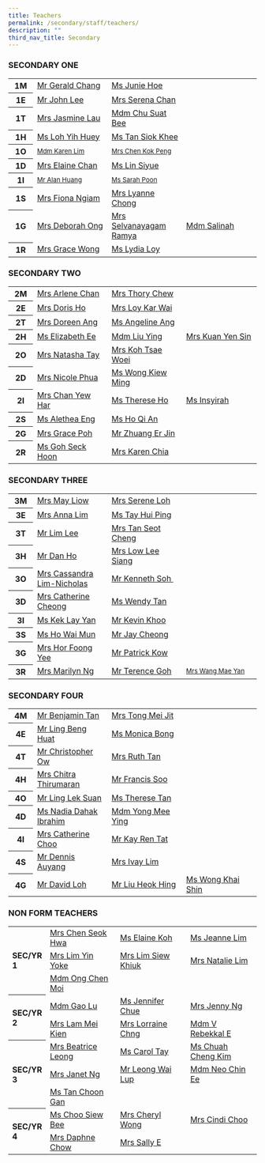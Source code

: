 ```yaml
---
title: Teachers
permalink: /secondary/staff/teachers/
description: ""
third_nav_title: Secondary
---
```

<h3 style="text-align: left;">SECONDARY ONE</h3>
<table width="100%" border="0" cellspacing="5" cellpadding="5" class="iveo_table ives_tab_simple">
  <tbody>
    <tr>
      <th width="10%" scope="row"> <b> 1M </b> </th>
      <td width="30%"><a href="mailto:chang_shian_feng_gerald@schools.gov.sg" target="">Mr Gerald Chang </a></td>
      <td width="30%"><a href="mailto:hoe_jun_jin_junie@schools.gov.sg" target="">Ms Junie Hoe </a></td>
      <td width="30%">&nbsp;</td>
    </tr>
    <tr>
      <th width="10%" scope="row"> 1E </th>
      <td width="30%"><a href="mailto:john_lee@mgs.sch.edu.sg">Mr John Lee </a></td>
      <td width="30%"><a href="mailto:serena_chan@schools.gov.sg" target="">Mrs Serena Chan </a></td>
      <td width="30%">&nbsp;</td>
    </tr>
    <tr>
      <th width="10%" scope="row"> <b>1T </b> </th>
      <td width="30%"><a href="mailto:jasmine_goh@schools.gov.sg" target="">Mrs Jasmine Lau </a></td>
      <td width="30%"><a href="mailto:chu_suat_bee@schools.gov.sg" target="">Mdm Chu Suat Bee </a></td>
      <td width="30%">&nbsp;</td>
    </tr>
    <tr>
      <th width="10%" scope="row"> <b>1H </b> </th>
      <td width="30%"><a href="mailto:loh_yih_huey@schools.gov.sg" target="">Ms Loh  Yih Huey </a></td>
      <td width="30%"><a href="mailto:tan_siok_khee@schools.gov.sg" target="">Ms Tan  Siok Khee </a></td>
      <td width="30%">&nbsp;</td>
    </tr>
    <tr>
      <th width="10%" scope="row"> <b>1O </b> </th>
      <td width="30%"><a href="mailto:karen_lim_yen_choon@schools.gov.sg" target="" style="font-size: small;">Mdm Karen Lim </a> <br></td>
      <td width="30%"><a href="mailto:chen_kok_peng@schools.gov.sg" target="" style="font-size: small;">Mrs Chen Kok Peng </a> <br></td>
      <td width="30%">&nbsp;</td>
    </tr>
    <tr>
      <th width="10%" scope="row"> <b>1D </b> </th>
      <td width="30%"><a href="mailto:chua_guek_chun_elaine@schools.gov.sg" target="">Mrs Elaine Chan </a></td>
      <td width="30%"><a href="mailto:lin_siyue@schools.gov.sg" target="">Ms Lin Siyue </a></td>
      <td width="30%"><br></td>
    </tr>
    <tr>
      <th width="10%" scope="row"> <b>1I </b> </th>
      <td width="30%"><a href="mailto:alan_huang@schools.gov.sg" target="" style="font-size: small;">Mr Alan Huang </a> <br></td>
      <td width="30%"><a href="mailto:janine_sarah_poon@schools.gov.sg" style="font-size: small;">Ms Sarah Poon </a> <br></td>
      <td width="30%">&nbsp;</td>
    </tr>
    <tr>
      <th width="10%" scope="row"> <b>1S </b> </th>
      <td width="30%"><a href="mailto:fiona_ngiam@schools.gov.sg" target="">Mrs Fiona  Ngiam </a></td>
      <td width="30%"><a href="mailto:lyanne_yang@schools.gov.sg" target="">Mrs Lyanne Chong </a></td>
      <td width="30%">&nbsp;</td>
    </tr>
    <tr>
      <th width="10%" scope="row"> <b>1G </b> </th>
      <td width="30%"><a href="mailto:deborah_ong@schools.gov.sg" target="">Mrs Deborah Ong </a></td>
      <td width="30%"><a href="mailto:selvanayagam_ramya@schools.gov.sg" target="">Mrs Selvanayagam Ramya </a></td>
      <td width="30%"><a href="mailto:salinah_sawipi@schools.gov.sg">Mdm Salinah </a></td>
    </tr>
    <tr>
      <th scope="row"> <b>1R </b> </th>
      <td><a href="mailto:grace_yeo_hui_ling@schools.gov.sg" target="">Mrs Grace  Wong </a></td>
      <td><a href="lydia_loy@schools.gov.sg" target="">Ms Lydia Loy </a></td>
      <td width="30%">&nbsp;</td>
    </tr>
  </tbody>
</table>
<p> </p>
<h3 style="text-align: left;">SECONDARY TWO&nbsp; </h3>
<table width="100%" border="0" cellspacing="5" cellpadding="5" class="iveo_table ives_tab_simple">
  <tbody>
    <tr>
      <th width="10%" scope="row"> <b> 2M </b> </th>
      <td width="30%"><a href="mailto:low_siew_kheng_arlene@schools.gov.sg">Mrs Arlene  Chan </a></td>
      <td width="30%"><a href="mailto:thory_chew@schools.gov.sg" target="">Mrs Thory Chew </a></td>
      <td width="30%">&nbsp;</td>
    </tr>
    <tr>
      <th width="10%" scope="row"> 2E </th>
      <td><a href="mailto:doris_lim@schools.gov.sg" target="">Mrs Doris Ho </a></td>
      <td><a href="mailto:loy_kar_wai@schools.gov.sg" target="">Mrs Loy Kar Wai </a></td>
      <td width="30%">&nbsp;</td>
    </tr>
    <tr>
      <th width="10%" scope="row"> <b>2T </b> </th>
      <td width="30%"><a href="mailto:lim_li_huang_doreen@schools.gov.sg" target="">Mrs Doreen  Ang </a></td>
      <td width="30%"><a href="mailto:ang_tsui_ping_angeline@schools.gov.sg" target="">Ms Angeline Ang </a></td>
      <td width="30%">&nbsp;</td>
    </tr>
    <tr>
      <th width="10%" scope="row"> <b>2H </b> </th>
      <td width="30%"><a href="mailto:ee_li_hua_elizabeth@schools.gov.sg" target="">Ms Elizabeth  Ee </a></td>
      <td width="30%"><a href="mailto:liu_ying_a@schools.gov.sg" target="">Mdm Liu Ying </a></td>
      <td width="30%"><a href="mailto:kuan_yen_sin@schools.gov.sg" target="">Mrs Kuan Yen Sin </a></td>
    </tr>
    <tr>
      <th width="10%" scope="row"> <b>2O </b> </th>
      <td width="30%"><a href="mailto:sophia_natasha_wei_junhao@schools.gov.sg" target="">Mrs Natasha Tay </a></td>
      <td width="30%"><a href="mailto:liew_tsae_woei@schools.gov.sg" target="">Mrs Koh Tsae Woei </a></td>
      <td width="30%">&nbsp;</td>
    </tr>
    <tr>
      <th width="10%" scope="row"> <b>2D </b> </th>
      <td width="30%"><a href="mailto:nicole_phua@schools.gov.sg">Mrs Nicole Phua </a></td>
      <td width="30%"><a href="mailto:wong_kiew_ming@schools.gov.sg" target="">Ms Wong Kiew Ming </a></td>
      <td width="30%">&nbsp;</td>
    </tr>
    <tr>
      <th width="10%" scope="row"> <b>2I </b> </th>
      <td width="30%"><a href="mailto:chan_yew_har@schools.gov.sg" target="">Mrs Chan Yew Har </a></td>
      <td width="30%"><a href="mailto:ho_wen_si_therese@schools.gov.sg" target="">Ms Therese Ho </a></td>
      <td width="30%"><a href="mailto:Insyirah_jumat@schools.gov.sg" target="">Ms Insyirah </a></td>
    </tr>
    <tr>
      <th width="10%" scope="row"> <b>2S </b> </th>
      <td width="30%"><a href="mailto:xiu_ying_alethea_eng@schools.gov.sg" target="">Ms Alethea Eng </a></td>
      <td width="30%"><a href="mailto:ho_qi_an@schools.gov.sg" target="">Ms Ho Qi An </a></td>
      <td width="30%">&nbsp;</td>
    </tr>
    <tr>
      <th width="10%" scope="row"> <b>2G </b> </th>
      <td width="30%"><a href="mailto:grace_poh@schools.gov.sg" target="">Mrs Grace  Poh </a></td>
      <td width="30%"><a href="mailto:zhuang_erjin@schools.gov.sg" target="">Mr Zhuang  Er Jin </a></td>
      <td width="30%">&nbsp;</td>
    </tr>
    <tr>
      <th width="10%" scope="row"> <b>2R </b> </th>
      <td width="30%"><a href="mailto:goh_seck_hoon@schools.gov.sg" target="">Ms Goh Seck Hoon </a></td>
      <td width="30%"><a href="mailto:low_geok_lin_karen@schools.gov.sg" target="">Mrs Karen Chia </a></td>
      <td width="30%"></td>
    </tr>
  </tbody>
</table>
<p> </p>
<h3 style="text-align: left;">SECONDARY THREE </h3>
<table width="100%" border="0" cellspacing="5" cellpadding="5" class="iveo_table ives_tab_simple">
  <tbody>
    <tr>
      <th width="10%" scope="row"> <b> 3M </b> </th>
      <td width="30%"><a href="mailto:phua_poh_eng@schools.gov.sg" target="">Mrs May Liow </a></td>
      <td width="30%"><a href="mailto:boo_serene@schools.gov.sg" target="">Mrs Serene Loh </a></td>
      <td width="30%">&nbsp;</td>
    </tr>
    <tr>
      <th width="10%" scope="row"> 3E </th>
      <td><a href="mailto:anna_lim@schools.gov.sg" target="">Mrs Anna Lim </a></td>
      <td><a href="mailto:tay_hui_ping@schools.gov.sg" target="">Ms Tay Hui Ping </a></td>
      <td width="30%">&nbsp;</td>
    </tr>
    <tr>
      <th width="10%" scope="row"> <b>3T </b> </th>
      <td width="30%"><a href="mailto:lim_lee@schools.gov.sg" target="">Mr Lim Lee </a></td>
      <td width="30%"><a href="mailto:loh_jee_yong_david@schools.gov.sg" target="">Mrs Tan Seot Cheng </a></td>
      <td width="30%">&nbsp;</td>
    </tr>
    <tr>
      <th width="10%" scope="row"> <b>3H </b> </th>
      <td width="30%"><a href="mailto:dan_ho@schools.gov.sg" target="">Mr Dan Ho </a></td>
      <td width="30%"><a href="mailto:cheng_lee_siang@schools.gov.sg" target="">Mrs Low Lee Siang </a></td>
      <td width="30%">&nbsp;</td>
    </tr>
    <tr>
      <th width="10%" scope="row"> <b>3O </b> </th>
      <td width="30%"><a href="mailto:lim_chin_suan_cassandra@schools.gov.sg" target="">Mrs Cassandra  Lim-Nicholas </a></td>
      <td width="30%"><a href="mailto:soh_chen_wai_kenneth@schools.gov.sg" target="">Mr Kenneth Soh </a> &nbsp; </td>
      <td width="30%">&nbsp;</td>
    </tr>
    <tr>
      <th width="10%" scope="row"> <b>3D </b> </th>
      <td width="30%"><a href="mailto:catherine_cheong@schools.gov.sg" target="">Mrs Catherine  Cheong </a></td>
      <td width="30%"><a href="mailto:wendy_li-_jin_tan@schools.gov.sg">Ms Wendy Tan </a></td>
      <td width="30%">&nbsp;</td>
    </tr>
    <tr>
      <th width="10%" scope="row"> <b>3I </b> </th>
      <td width="30%"><a href="mailto:kek_lay_yan@schools.gov.sg" target="">Ms Kek  Lay Yan </a></td>
      <td width="30%"><a href="mailto:kevin_khoo@schools.gov.sg" target="">Mr Kevin  Khoo </a></td>
      <td width="30%">&nbsp;</td>
    </tr>
    <tr>
      <th width="10%" scope="row"> <b>3S </b> </th>
      <td width="30%"><a href="mailto:ho_wai_mun@schools.gov.sg" target="">Ms Ho  Wai Mun </a></td>
      <td width="30%"><a href="mailto:jay_cheong_han_wen@schools.gov.sg" target="">Mr Jay Cheong </a></td>
      <td width="30%">&nbsp;</td>
    </tr>
    <tr>
      <th scope="row"> <b>3G </b> </th>
      <td><a href="mailto:chan_foong_yee@schools.gov.sg" target="">Mrs Hor  Foong Yee </a></td>
      <td><a href="mailto:kow_eng_swee_patrick@schools.gov.sg" target="">Mr Patrick  Kow </a></td>
      <td>&nbsp;</td>
    </tr>
    <tr>
      <th width="10%" scope="row"> <b>3R </b> </th>
      <td width="30%"><a href="mailto:lau_li-lin_marilyn@schools.gov.sg" target="">Mrs Marilyn Ng </a></td>
      <td width="30%"><a href="mailto:goh_keng_lee_terence@schools.gov.sg" target="">Mr Terence  Goh </a></td>
      <td width="30%"><a href="mailto:Teo_Mae_Yan@schools.gov.sg" target="" style="font-size: small;">Mrs Wang Mae Yan </a> <br></td>
    </tr>
  </tbody>
</table>
<p> </p>
<h3 style="text-align: left;">SECONDARY FOUR </h3>
<table width="100%" border="0" cellspacing="5" cellpadding="5" class="iveo_table ives_tab_simple">
  <tbody>
    <tr>
      <th width="10%" scope="row"> <b> 4M </b> </th>
      <td width="30%"><a href="mailto:benjamin_tan_wei-yang@schools.gov.sg" target="">Mr Benjamin  Tan </a></td>
      <td width="30%"><a href="mailto:ong_mei_jit@schools.gov.sg" target="">Mrs Tong  Mei Jit </a></td>
      <td width="30%">&nbsp;</td>
    </tr>
    <tr>
      <th width="10%" scope="row"> 4E </th>
      <td><a href="mailto:ling_beng_huat@schools.gov.sg" target="">Mr Ling  Beng Huat </a></td>
      <td><a href="mailto:monica_bong@schools.gov.sg" target="">Ms Monica  Bong </a></td>
      <td width="30%">&nbsp;</td>
    </tr>
    <tr>
      <th width="10%" scope="row"> <b>4T </b> </th>
      <td width="30%"><a href="mailto:ow_chee_keong_christopher@schools.gov.sg" target="">Mr Christopher Ow </a></td>
      <td width="30%"><a href="mailto:ruth_tan@schools.gov.sg" target="">Mrs Ruth  Tan </a></td>
      <td width="30%">&nbsp;</td>
    </tr>
    <tr>
      <th width="10%" scope="row"> <b>4H </b> </th>
      <td width="30%"><a href="mailto:chitra_thirumaran@schools.gov.sg" target="">Mrs Chitra  Thirumaran </a></td>
      <td width="30%"><a href="mailto:francis_soo@schools.gov.sg" target="">Mr Francis Soo </a></td>
      <td width="30%">&nbsp;</td>
    </tr>
    <tr>
      <th width="10%" scope="row"> <b>4O </b> </th>
      <td width="30%"><a href="mailto:ling_lek_suan@schools.gov.sg" target="">Mr Ling  Lek Suan </a></td>
      <td width="30%"><a href="mailto:therese_vinnie_tan@schools.gov.sg" target="">Ms Therese Tan </a></td>
      <td width="30%"><br></td>
    </tr>
    <tr>
      <th width="10%" scope="row"> <b>4D </b> </th>
      <td width="30%"><a href="mailto:nadia_dahak_ibrahim@schools.gov.sg">Ms Nadia Dahak Ibrahim </a></td>
      <td width="30%"><a href="mailto:yong_mee_ying@schools.gov.sg" target="">Mdm Yong  Mee Ying </a></td>
      <td width="30%">&nbsp;</td>
    </tr>
    <tr>
      <th width="10%" scope="row"> <b>4I </b> </th>
      <td width="30%"><a href="mailto:catherine_choo@schools.gov.sg" target="">Mrs Catherine Choo </a></td>
      <td width="30%"><a href="mailto:kay_ren_tat@schools.gov.sg" target="">Mr Kay  Ren Tat </a></td>
      <td width="30%">&nbsp;</td>
    </tr>
    <tr>
      <th width="10%" scope="row"> <b>4S </b> </th>
      <td width="30%"><a href="mailto:auyang_seh_hon_dennis@schools.gov.sg" target="">Mr Dennis Auyang </a></td>
      <td width="30%"><a href="mailto:tan_sin_yee_ivay@schools.gov.sg" target="">Mrs Ivay Lim </a></td>
      <td width="30%">&nbsp;</td>
    </tr>
    <tr>
      <th width="10%" scope="row"> <b>4G </b> </th>
      <td width="30%"><a href="mailto:loh_jee_yong_david@schools.gov.sg" target="">Mr David  Loh </a></td>
      <td width="30%"><a href="mailto:liu_heok_hing@schools.gov.sg" target="">Mr Liu Heok Hing </a></td>
      <td width="30%"><a href="mailto:wong_khai_shin@schools.gov.sg" target="">Ms Wong  Khai Shin </a></td>
    </tr>
  </tbody>
</table>
<p> </p>
<h3>NON FORM TEACHERS </h3>
<table width="100%" border="0" cellspacing="5" cellpadding="5" class="iveo_table ives_tab_simple">
  <tbody>
    <tr>
      <th width="13%" rowspan="3" scope="row" style="text-align: left;"> SEC/YR 1 </th>
      <td width="29%"><a href="mailto:siew_seok_hwa@schools.gov.sg" target="">Mrs Chen Seok Hwa </a></td>
      <td width="29%"><a href="mailto:elaine_koh_sok_hoong@schools.gov.sg" target="">Ms Elaine Koh </a></td>
      <td width="29%"><a href="mailto:lim_hui_hsin_jeanne@schools.gov.sg" target="">Ms Jeanne Lim </a></td>
    </tr>
    <tr>
      <td><a href="mailto:leong_yin_yoke@schools.gov.sg" target="">Mrs Lim Yin Yoke </a></td>
      <td><a href="mailto:chong_siew_khiuk@schools.gov.sg" target="">Mrs Lim Siew Khiuk </a></td>
      <td><a href="mailto:natalie_chew@schools.gov.sg" target="">Mrs Natalie Lim </a></td>
    </tr>
    <tr>
      <td><a href="mailto:ong_chen_moi@schools.gov.sg" target="">Mdm Ong Chen Moi </a> <a href="mailto:natalie_chew@schools.gov.sg" target=""> </a></td>
      <td><a href="mailto:ong_chen_moi@schools.gov.sg" target=""> </a></td>
      <td width="29%">&nbsp;</td>
    </tr>
    <tr>
      <th width="13%" rowspan="2" scope="row" style="text-align: left;"> SEC/YR 2 </th>
      <td width="29%"><a href="mailto:gao_lu@schools.gov.sg" target="">Mdm Gao Lu </a></td>
      <td width="29%"><a href="mailto:chue_kwai_fong@schools.gov.sg" target="">Ms Jennifer  Chue </a></td>
      <td width="29%"><a href="mailto:chng_sze_kuen@schools.gov.sg" target="">Mrs Jenny Ng </a></td>
    </tr>
    <tr>
      <td width="29%"><a href="mailto:lai_mei_kien@schools.gov.sg" target="">Mrs Lam Mei Kien </a></td>
      <td width="29%"><a href="mailto:lee_sze_hwee_lorraine@schools.gov.sg">Mrs Lorraine Chng </a></td>
      <td width="29%"><a href="mailto:visweswaran_rebekkal_ezhilarasi@schools.gov.sg" target="">Mdm  V Rebekkal E </a></td>
    </tr>
    <tr>
      <th width="13%" rowspan="3" style="text-align: left;" scope="row"> SEC/YR 3 </th>
      <td><a href="mailto:beatrice_leong@schools.gov.sg" target="">Mrs Beatrice Leong </a></td>
      <td><a href="mailto:carol_tay_dan_guey@schools.gov.sg">Ms Carol Tay </a></td>
      <td><a href="mailto:chuah_cheng_kim@schools.gov.sg" target="">Ms Chuah Cheng Kim </a></td>
    </tr>
    <tr>
      <td><a href="mailto:janet_ng@schools.gov.sg" target="">Mrs Janet Ng </a></td>
      <td><a href="mailto:leong_wai_lup@schools.gov.sg" target="">Mr Leong  Wai Lup </a></td>
      <td><a href="mailto:neo_chin_ee@schools.gov.sg" target="">Mdm Neo Chin Ee </a></td>
    </tr>
    <tr>
      <td><a href="mailto:tan_choon_gan@schools.gov.sg" target="">Ms Tan Choon Gan </a></td>
      <td>&nbsp;</td>
      <td>&nbsp;</td>
    </tr>
    <tr>
      <th width="13%" rowspan="2" scope="row" style="text-align: left;"> <b> SEC/YR 4 </b> </th>
      <td width="29%"><a href="mailto:choo_siew_bee@schools.gov.sg">Ms Choo Siew Bee </a></td>
      <td width="29%"><a href="mailto:cheryl_wong@schools.gov.sg" target="">Mrs Cheryl Wong </a></td>
      <td width="29%"><a href="mailto:tan_chong_cheng@schools.gov.sg" target="">Mrs Cindi Choo </a></td>
    </tr>
    <tr>
      <td width="29%"><a href="mailto:daphne_chow@schools.gov.sg" target="">Mrs Daphne Chow </a></td>
      <td width="29%"><a href="mailto:pang_sally@schools.gov.sg">Mrs Sally E </a></td>
      <td width="29%">&nbsp;</td>
    </tr>
  </tbody>
</table>
